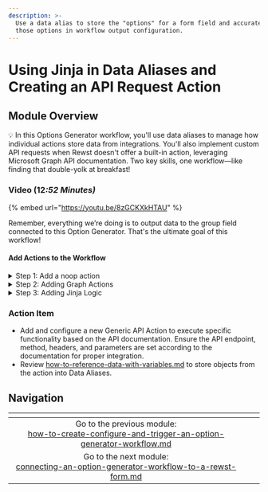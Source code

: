 ```yaml
---
description: >-
  Use a data alias to store the "options" for a form field and accurately map
  those options in workflow output configuration.
---
```


# Using Jinja in Data Aliases and Creating an API Request Action

## Module Overview

:bulb: In this Options Generator workflow, you'll use data aliases to manage how individual actions store data from integrations. You'll also implement custom API requests when Rewst doesn't offer a built-in action, leveraging Microsoft Graph API documentation. Two key skills, one workflow—like finding that double-yolk at breakfast!

### Video (1&#x32;_:52 Minutes)_

{% embed url="https://youtu.be/8zGCKXkHTAU" %}

Remember, everything we’re doing is to output data to the group field connected to this Option Generator. That's the ultimate goal of this workflow!

#### Add Actions to the Workflow

<details>

<summary>Step 1: Add a noop action</summary>

1. **Add** a noop to the workflow canvas.
2. **Follow** the instructions in: [adding-actions-to-add-remove-workflow.md](../building-a-basic-form-and-workflow/adding-actions-to-add-remove-workflow.md "mention")to configure the noop.
   * Alternatively, you can **copy** the noop from the "Add or Remove User - Microsoft Group" workflow and paste it into this Option Generator.
3. **Search** "graph list groups" in the search bar.
4. **Add** List Groups action under the "Add to Group" transition of the add\_or\_remove noop.
5. **Connect** the transition from Add to Group to the List Groups action
6. **Search** "graph api" in the search bar.
7. **Add "**&#x47;raph API Request" below "remove from group" transition.
8. **Rename** "Graph API Request" to "list\_user\_groups"

</details>

<details>

<summary>Step 2: Adding Graph Actions</summary>

1. **Search** for "graph list groups" in the search bar.
2. **Add** List Groups below the "Add to Group" transition of the add\_or\_remove noop.
3. **Connect** the transition from Add to Group to the List Groups action
4. **Search** "graph api" in the search bar.
5. **Add** "Graph API Request" under the "Remove from Group" transition of the noop.
6. **Rename** the "Graph API Request" to "list\_user\_groups".
7. S**elect** the Jinja Editor icon for the Endpoint field in "list\_user\_groups"&#x20;
   * **Add** `/users/{{ CTX.user_id }}/memberOf`&#x20;
8. **Close** the Jinja Editor.
9. **Add** a data alias in the transition of the "list\_user\_groups" action
   * Key: `group_list`
   * Value: `{{ RESULT.result.data.value }}`
10. **Rename** "microsoft\_graph\_list\_groups" to "list\_all\_groups"
11. **Add** a data alias in the transition of "list\_all\_groups"
    * Key: `all_groups`
    * Value: `{{ RESULT.result.data.value }}`
12. **Copy** the "list\_user\_groups" API request action and **move** it below "list\_all\_groups"
13. **Connect** the transition of "list\_all\_groups" to "list\_user\_groups" from the previous step

</details>

<details>

<summary>Step 3: Adding Jinja Logic</summary>

1. A**dd** a noop below the copied "list\_user\_groups" and **connect** the transition from "list\_user\_groups"
2. **Rename** the noop "build\_group\_list"
3. **Create** a data alias in "build\_group\_list"
   * Key: `group_list`
   * Value
   *   ```
       {{-
       ```

       ```
         [
           group
           for group in CTX.all_groups
           if group.id not in
           [
             user_group.id
             for user_group in CTX.user_groups
           ]
         ]
       -}} 

       ```

15) **Click** _Publish_ to save the workflow.

</details>

### Action Item

* Add and configure a new Generic API Action to execute specific functionality based on the API documentation. Ensure the API endpoint, method, headers, and parameters are set according to the documentation for proper integration.
* Review [how-to-reference-data-with-variables.md](../../electives/how-to-reference-data-with-variables.md "mention") to store objects from the action into Data Aliases.

## Navigation

<table data-card-size="large" data-column-title-hidden data-view="cards" data-full-width="false"><thead><tr><th align="center"></th><th align="center"></th><th data-hidden data-card-target data-type="content-ref"></th></tr></thead><tbody><tr><td align="center">Go to the previous module:<br><a data-mention href="how-to-create-configure-and-trigger-an-option-generator-workflow.md">how-to-create-configure-and-trigger-an-option-generator-workflow.md</a></td><td align="center"></td><td></td></tr><tr><td align="center">Go to the next module:<br><a data-mention href="connecting-an-option-generator-workflow-to-a-rewst-form.md">connecting-an-option-generator-workflow-to-a-rewst-form.md</a></td><td align="center"></td><td></td></tr></tbody></table>
